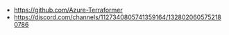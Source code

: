 - https://github.com/Azure-Terraformer
- https://discord.com/channels/1127340805741359164/1328020605752180786
